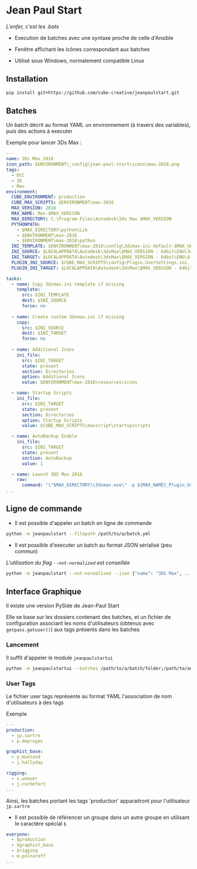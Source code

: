 # Jean Paul Start

_L'enfer, c'est les .bats_

- Execution de batches avec une syntaxe proche de celle d'Ansible

- Fenêtre affichant les icônes correspondant aux batches

- Utilisé sous Windows, normalement compatible Linux

## Installation

````bash
pip install git+https://github.com/cube-creative/jeanpaulstart.git
````

## Batches

Un batch décrit au format YAML un environnement (à travers des variables), puis des actions à executer

Exemple pour lancer 3Ds Max :

````yaml
---
name: 3Ds Max 2016
icon_path: $ENVIRONMENT\_config\jean-paul-start\icons\max-2016.png
tags: 
  - DCC
  - 3D
  - Max
environment:
  CUBE_ENVIRONMENT: production
  CUBE_MAX_SCRIPTS: $ENVIRONMENT\max-2016
  MAX_VERSION: 2016
  MAX_NAME: Max-$MAX_VERSION
  MAX_DIRECTORY: C:\Program Files\Autodesk\3ds Max $MAX_VERSION
  PYTHONPATH:
    - $MAX_DIRECTORY\python\Lib
    - $ENVIRONMENT\max-2016
    - $ENVIRONMENT\max-2016\python
  INI_TEMPLATE: $ENVIRONMENT\max-2016\config\3dsmax-ini-default-$MAX_VERSION.ini.j2
  INI_SOURCE: $LOCALAPPDATA\Autodesk\3dsMax\$MAX_VERSION - 64bit\ENU\3dsmax.ini
  INI_TARGET: $LOCALAPPDATA\Autodesk\3dsMax\$MAX_VERSION - 64bit\ENU\${MAX_NAME}_3dsmax.ini
  PLUGIN_INI_SOURCE: $CUBE_MAX_SCRIPTS\config\Plugin.UserSettings.ini.j2
  PLUGIN_INI_TARGET: $LOCALAPPDATA\Autodesk\3dsMax\$MAX_VERSION - 64bit\ENU\${MAX_NAME}_Plugin_UserSettings.ini

tasks:
  - name: Copy 3dsmax.ini template if missing
    template:
      src: $INI_TEMPLATE
      dest: $INI_SOURCE
      force: no
      
  - name: Create custom 3dsmax.ini if missing
    copy:
      src: $INI_SOURCE
      dest: $INI_TARGET
      force: no
      
  - name: Additional Icons
    ini_file:
      src: $INI_TARGET
      state: present
      section: Directories
      option: Additional Icons
      value: $ENVIRONMENT\max-2016\resources\icons

  - name: Startup Scripts
    ini_file:
      src: $INI_TARGET
      state: present
      section: Directories
      option: Startup Scripts
      value: $CUBE_MAX_SCRIPTS\maxscript\startupscripts

  - name: AutoBackup Enable
    ini_file:
      src: $INI_TARGET
      state: present
      section: AutoBackup
      value: 1

  - name: Launch 3DS Max 2016
    raw: 
      command: "\"$MAX_DIRECTORY\\3dsmax.exe\" -p ${MAX_NAME}_Plugin_UserSettings.ini %* -i ${MAX_NAME}_3dsmax.ini"
...
````

## Ligne de commande

- Il est possible d'appeler un batch en ligne de commande 

````bash
python -m jeanpaulstart --filepath /path/to/a/batch.yml
````

- Il est possible d'executer un batch au format JSON sérialisé (peu commun)

_L'utilisation du flag `--not-normalized` est conseillée_

````bash
python -m jeanpaulstart --not-normalized --json {"name": "3DS Max", ... }
````

## Interface Graphique

Il existe une version PySide de Jean-Paul Start

Elle se base sur les dossiers contenant des batches, et un fichier de configuration associant les noms d'utilisateurs (obtenus avec `getpass.getuser()`) aux tags présents dans les batches

### Lancement

Il suffit d'appeler le module `jeanpaulstartui`

````bash
python -m jeanpaulstartui --batches /path/to/a/batch/folder;/path/to/another/folder --tags /path/to/user-tags.yml
````

### User Tags

Le fichier user tags représente au format YAML l'association de nom d'utilisateurs à des tags

Exemple

````yaml
---
production:
  - jp.sartre
  - p.deproges

graphist_base:
  - y.montand
  - j.hallyday

rigging:
  - s.weaver
  - j.rochefort
...
````

Ainsi, les batches portant les tags 'production' apparaitront pour l'utilisateur `jp.sartre`

- Il est possible de référencer un groupe dans un autre groupe en utilisant le caractère spécial `$`

````yaml
everyone:
  - $production
  - $graphist_base
  - $rigging
  - m.polnareff
...
````
